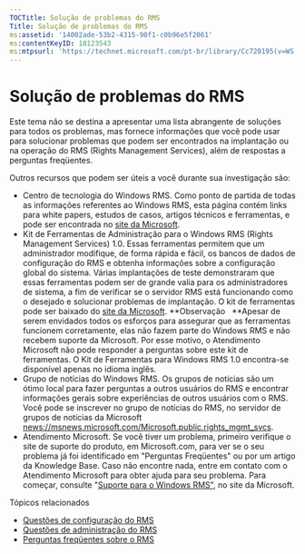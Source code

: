 ```yaml
---
TOCTitle: Solução de problemas do RMS
Title: Solução de problemas do RMS
ms:assetid: '14002ade-53b2-4315-90f1-c0b96e5f2061'
ms:contentKeyID: 18123543
ms:mtpsurl: 'https://technet.microsoft.com/pt-br/library/Cc720195(v=WS.10)'
---
```


Solução de problemas do RMS
===========================

Este tema não se destina a apresentar uma lista abrangente de soluções para todos os problemas, mas fornece informações que você pode usar para solucionar problemas que podem ser encontrados na implantação ou na operação do RMS (Rights Management Services), além de respostas a perguntas freqüentes.

Outros recursos que podem ser úteis a você durante sua investigação são:

-   Centro de tecnologia do Windows RMS. Como ponto de partida de todas as informações referentes ao Windows RMS, esta página contém links para white papers, estudos de casos, artigos técnicos e ferramentas, e pode ser encontrada no [site da Microsoft](http://go.microsoft.com/fwlink/?linkid=26724).
-   Kit de Ferramentas de Administração para o Windows RMS (Rights Management Services) 1.0. Essas ferramentas permitem que um administrador modifique, de forma rápida e fácil, os bancos de dados de configuração do RMS e obtenha informações sobre a configuração global do sistema. Várias implantações de teste demonstraram que essas ferramentas podem ser de grande valia para os administradores de sistema, a fim de verificar se o servidor RMS está funcionando como o desejado e solucionar problemas de implantação. O kit de ferramentas pode ser baixado do [site da Microsoft](http://go.microsoft.com/fwlink/?linkid=33841).
    **Observação   **Apesar de serem envidados todos os esforços para assegurar que as ferramentas funcionem corretamente, elas não fazem parte do Windows RMS e não recebem suporte da Microsoft. Por esse motivo, o Atendimento Microsoft não pode responder a perguntas sobre este kit de ferramentas. O Kit de Ferramentas para Windows RMS 1.0 encontra-se disponível apenas no idioma inglês.
-   Grupo de notícias do Windows RMS. Os grupos de notícias são um ótimo local para fazer perguntas a outros usuários do RMS e encontrar informações gerais sobre experiências de outros usuários com o RMS. Você pode se inscrever no grupo de notícias do RMS, no servidor de grupos de notícias da Microsoft [news://msnews.microsoft.com/Microsoft.public.rights\_mgmt\_svcs]().
-   Atendimento Microsoft. Se você tiver um problema, primeiro verifique o site de suporte do produto, em Microsoft.com, para ver se o seu problema já foi identificado em "Perguntas Freqüentes" ou por um artigo da Knowledge Base. Caso não encontre nada, entre em contato com o Atendimento Microsoft para obter ajuda para seu problema. Para começar, consulte "[Suporte para o Windows RMS"](http://go.microsoft.com/fwlink/?linkid=33883), no site da Microsoft.

Tópicos relacionados

-   [Questões de configuração do RMS](https://technet.microsoft.com/b0e6ef48-ab38-4426-be5b-811cf64c45c0)
-   [Questões de administração do RMS](https://technet.microsoft.com/97013c08-d3fa-4ea0-8914-995b6c97f900)
-   [Perguntas freqüentes sobre o RMS](https://technet.microsoft.com/0f14390c-8de5-4829-95af-87f48d13869c)
